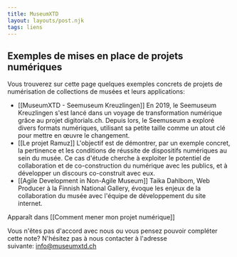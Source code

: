 ```yaml
---
title: MuseumXTD
layout: layouts/post.njk
tags: liens
---
```

## Exemples de mises en place de projets numériques
Vous trouverez sur cette page quelques exemples concrets de projets de numérisation de collections de musées et leurs applications:

- [[MuseumXTD - Seemuseum Kreuzlingen]]
   En 2019, le Seemuseum Kreuzlingen s'est lancé dans un voyage de transformation numérique grâce au projet digitorials.ch. Depuis lors, le Seemuseum a exploré divers formats numériques, utilisant sa petite taille comme un atout clé pour mettre en œuvre le changement.
- [[Le projet Ramuz]]
   L'objectif est de démontrer, par un exemple concret, la pertinence et les conditions de réussite de dispositifs numériques au sein du musée. Ce cas d'étude cherche à exploiter le potentiel de collaboration et de co-construction du numérique avec les publics, et à développer un discours co-construit avec eux.
- [[Agile Development in Non-Agile Museum]]
   Taika Dahlbom, Web Producer à la Finnish National Gallery, évoque les enjeux de la collaboration du musée avec l'équipe de développement du site internet. 
  


Apparaît dans [[Comment mener mon projet numérique]]

Vous n'êtes pas d'accord avec nous ou vous pensez pouvoir compléter cette note? N'hésitez pas à nous contacter à l'adresse suivante: [info@museumxtd.ch](mailto:info@museumxtd.ch)